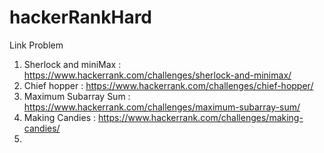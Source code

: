 # hackerRankHard

Link Problem
1. Sherlock and miniMax : https://www.hackerrank.com/challenges/sherlock-and-minimax/
2. Chief hopper : https://www.hackerrank.com/challenges/chief-hopper/
3. Maximum Subarray Sum : https://www.hackerrank.com/challenges/maximum-subarray-sum/
4. Making Candies : https://www.hackerrank.com/challenges/making-candies/
5. 
